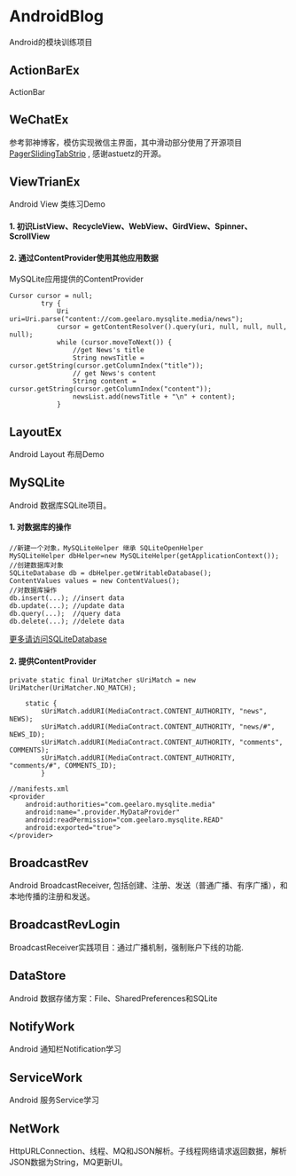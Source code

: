 # AndroidBlog

Android的模块训练项目

## ActionBarEx

ActionBar

## WeChatEx

参考郭神博客，模仿实现微信主界面，其中滑动部分使用了开源项目 [PagerSlidingTabStrip](https://github.com/astuetz/PagerSlidingTabStrip) , 感谢astuetz的开源。 

## ViewTrianEx

Android View 类练习Demo

#### 1. 初识ListView、RecycleView、WebView、GirdView、Spinner、ScrollView

#### 2. 通过ContentProvider使用其他应用数据
MySQLite应用提供的ContentProvider

```
Cursor cursor = null;
        try {
            Uri uri=Uri.parse("content://com.geelaro.mysqlite.media/news");
            cursor = getContentResolver().query(uri, null, null, null, null);
            while (cursor.moveToNext()) {
                //get News's title
                String newsTitle = cursor.getString(cursor.getColumnIndex("title"));
                // get News's content
                String content = cursor.getString(cursor.getColumnIndex("content"));
                newsList.add(newsTitle + "\n" + content);
            }
```


## LayoutEx

Android Layout 布局Demo

## MySQLite

Android 数据库SQLite项目。
#### 1. 对数据库的操作
```
//新建一个对象，MySQLiteHelper 继承 SQLiteOpenHelper
MySQLiteHelper dbHelper=new MySQLiteHelper(getApplicationContext());
//创建数据库对象
SQLiteDatabase db = dbHelper.getWritableDatabase();
ContentValues values = new ContentValues();
//对数据库操作
db.insert(...); //insert data
db.update(...); //update data
db.query(...);  //query data
db.delete(...); //delete data
```
[更多请访问SQLiteDatabase](http://developer.android.youdaxue.com/reference/android/database/sqlite/SQLiteDatabase.html#deleteDatabase(java.io.File))

#### 2. 提供ContentProvider 

```
private static final UriMatcher sUriMatch = new UriMatcher(UriMatcher.NO_MATCH);

    static {
        sUriMatch.addURI(MediaContract.CONTENT_AUTHORITY, "news", NEWS);
        sUriMatch.addURI(MediaContract.CONTENT_AUTHORITY, "news/#", NEWS_ID);
        sUriMatch.addURI(MediaContract.CONTENT_AUTHORITY, "comments", COMMENTS);
        sUriMatch.addURI(MediaContract.CONTENT_AUTHORITY, "comments/#", COMMENTS_ID);
        }
        
//manifests.xml
<provider
    android:authorities="com.geelaro.mysqlite.media"
    android:name=".provider.MyDataProvider"
    android:readPermission="com.geelaro.mysqlite.READ"
    android:exported="true">
</provider>
```

## BroadcastRev

Android BroadcastReceiver, 包括创建、注册、发送（普通广播、有序广播），和本地传播的注册和发送。

## BroadcastRevLogin

BroadcastReceiver实践项目：通过广播机制，强制账户下线的功能.

## DataStore
Android 数据存储方案：File、SharedPreferences和SQLite

## NotifyWork

Android 通知栏Notification学习

## ServiceWork

Android 服务Service学习

## NetWork

HttpURLConnection、线程、MQ和JSON解析。子线程网络请求返回数据，解析JSON数据为String，MQ更新UI。